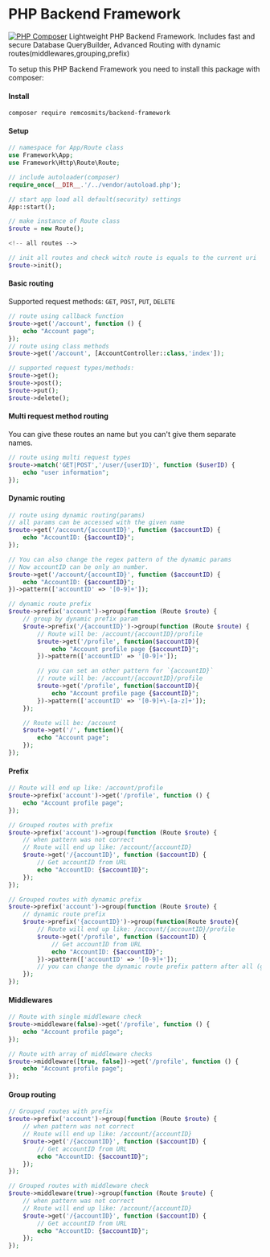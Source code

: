 # PHP Backend Framework

[![PHP Composer](https://github.com/RemcoSmitsDev/backend-framework/actions/workflows/php.yml/badge.svg?branch=master)](https://github.com/RemcoSmitsDev/backend-framework/actions/workflows/php.yml)
Lightweight PHP Backend Framework. Includes fast and secure Database QueryBuilder,
Advanced Routing with dynamic routes(middlewares,grouping,prefix)

To setup this PHP Backend Framework you need to install this package with composer:

#### Install

```terminal
composer require remcosmits/backend-framework
```

#### Setup

```php
// namespace for App/Route class
use Framework\App;
use Framework\Http\Route\Route;

// include autoloader(composer)
require_once(__DIR__.'/../vendor/autoload.php');

// start app load all default(security) settings
App::start();

// make instance of Route class
$route = new Route();

<!-- all routes -->

// init all routes and check witch route is equals to the current uri
$route->init();
```

#### Basic routing

Supported request methods: `GET`, `POST`, `PUT`, `DELETE`

```php
// route using callback function
$route->get('/account', function () {
    echo "Account page";
});
// route using class methods
$route->get('/account', [AccountController::class,'index']);

// supported request types/methods:
$route->get();
$route->post();
$route->put();
$route->delete();
```

#### Multi request method routing

You can give these routes an name but you can't give them separate names.

```php
// route using multi request types
$route->match('GET|POST','/user/{userID}', function ($userID) {
    echo "user information";
});
```

#### Dynamic routing

```php
// route using dynamic routing(params)
// all params can be accessed with the given name
$route->get('/account/{accountID}', function ($accountID) {
    echo "AccountID: {$accountID}";
});

// You can also change the regex pattern of the dynamic params
// Now accountID can be only an number.
$route->get('/account/{accountID}', function ($accountID) {
    echo "AccountID: {$accountID}";
})->pattern(['accountID' => '[0-9]+']);

// dynamic route prefix
$route->prefix('account')->group(function (Route $route) {
    // group by dynamic prefix param
    $route->prefix('/{accountID}')->group(function (Route $route) {
        // Route will be: /account/{accountID}/profile
        $route->get('/profile', function($accountID){
            echo "Account profile page {$accountID}";
        })->pattern(['accountID' => '[0-9]+']);

        // you can set an other pattern for `{accountID}`
        // route will be: /account/{accountID}/profile
        $route->get('/profile', function($accountID){
            echo "Account profile page {$accountID}";
        })->pattern(['accountID' => '[0-9]+\-[a-z]+']);
    });

    // Route will be: /account
    $route->get('/', function(){
        echo "Account page";
    });
});
```

#### Prefix

```php
// Route will end up like: /account/profile
$route->prefix('account')->get('/profile', function () {
    echo "Account profile page";
});

// Grouped routes with prefix
$route->prefix('account')->group(function (Route $route) {
    // when pattern was not correct
    // Route will end up like: /account/{accountID}
    $route->get('/{accountID}', function ($accountID) {
        // Get accountID from URL
        echo "AccountID: {$accountID}";
    });
});

// Grouped routes with dynamic prefix
$route->prefix('account')->group(function (Route $route) {
    // dynamic route prefix
    $route->prefix('{accountID}')->group(function(Route $route){
        // Route will end up like: /account/{accountID}/profile
        $route->get('/profile', function ($accountID) {
            // Get accountID from URL
            echo "AccountID: {$accountID}";
        })->pattern(['accountID' => '[0-9]+']);
        // you can change the dynamic route prefix pattern after all (get, post, put, delete, match) methods
    });
});
```

#### Middlewares

```php
// Route with single middleware check
$route->middleware(false)->get('/profile', function () {
    echo "Account profile page";
});

// Route with array of middleware checks
$route->middleware([true, false])->get('/profile', function () {
    echo "Account profile page";
});
```

#### Group routing

```php
// Grouped routes with prefix
$route->prefix('account')->group(function (Route $route) {
    // when pattern was not correct
    // Route will end up like: /account/{accountID}
    $route->get('/{accountID}', function ($accountID) {
        // Get accountID from URL
        echo "AccountID: {$accountID}";
    });
});

// Grouped routes with middleware check
$route->middleware(true)->group(function (Route $route) {
    // when pattern was not correct
    // Route will end up like: /account/{accountID}
    $route->get('/{accountID}', function ($accountID) {
        // Get accountID from URL
        echo "AccountID: {$accountID}";
    });
});
```

